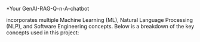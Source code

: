 *Your GenAI-RAG-Q-n-A-chatbot

incorporates multiple Machine Learning (ML), Natural Language Processing (NLP), and Software Engineering concepts. Below is a breakdown of the key concepts used in this project:

